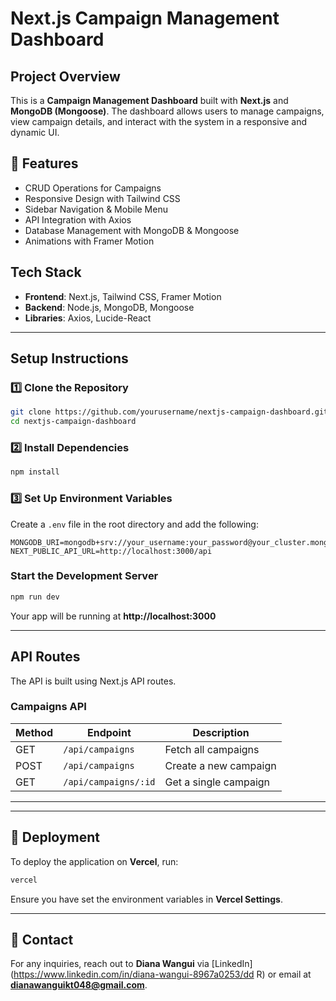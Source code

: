 # Next.js Campaign Management Dashboard

##  Project Overview
This is a **Campaign Management Dashboard** built with **Next.js** and **MongoDB (Mongoose)**. The dashboard allows users to manage campaigns, view campaign details, and interact with the system in a responsive and dynamic UI.

## 🚀 Features
- CRUD Operations for Campaigns
- Responsive Design with Tailwind CSS
- Sidebar Navigation & Mobile Menu
- API Integration with Axios
- Database Management with MongoDB & Mongoose
- Animations with Framer Motion

## Tech Stack
- **Frontend**: Next.js, Tailwind CSS, Framer Motion
- **Backend**: Node.js, MongoDB, Mongoose
- **Libraries**: Axios, Lucide-React

---

## Setup Instructions

### 1️⃣ Clone the Repository
```sh
git clone https://github.com/yourusername/nextjs-campaign-dashboard.git
cd nextjs-campaign-dashboard
```

### 2️⃣ Install Dependencies
```sh
npm install
```

### 3️⃣ Set Up Environment Variables
Create a `.env` file in the root directory and add the following:
```env
MONGODB_URI=mongodb+srv://your_username:your_password@your_cluster.mongodb.net/your_database_name
NEXT_PUBLIC_API_URL=http://localhost:3000/api
```

###  Start the Development Server
```sh
npm run dev
```
Your app will be running at **http://localhost:3000**

---

##  API Routes
The API is built using Next.js API routes.

### Campaigns API
| Method | Endpoint            | Description                 |
|--------|---------------------|-----------------------------|
| GET    | `/api/campaigns`    | Fetch all campaigns        |
| POST   | `/api/campaigns`    | Create a new campaign      |
| GET    | `/api/campaigns/:id` | Get a single campaign      |


---

---

## 📌 Deployment
To deploy the application on **Vercel**, run:
```sh
vercel
```
Ensure you have set the environment variables in **Vercel Settings**.

---

## 📌 Contact
For any inquiries, reach out to **Diana Wangui** via [LinkedIn](https://www.linkedin.com/in/diana-wangui-8967a0253/dd R) or email at **dianawanguikt048@gmail.com**.

